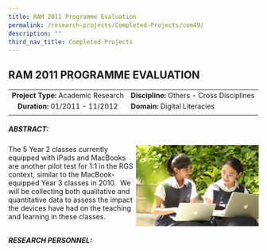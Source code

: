 ```yaml
---
title: RAM 2011 Programme Evaluation
permalink: /research-projects/Completed-Projects/com49/
description: ""
third_nav_title: Completed Projects
---
```

## RAM 2011 PROGRAMME EVALUATION

|   |   |
|:-:|---|
| **Project Type:** Academic Research  | **Discipline:** Others - Cross Disciplines  |
| **Duration:** 01/2011 - 11/2012  | **Domain:** Digital Literacies  |
|   |   |

##### ABSTRACT:

<img src="/images/ram 2011 evaluation.jpg" style="width:49%" align=right>
The 5 Year 2 classes currently equipped with iPads and MacBooks are another pilot test for 1:1 in the RGS context, similar to the MacBook-equipped Year 3 classes in 2010.  We will be collecting both qualitative and quantitative data to assess the impact the devices have had on the teaching and learning in these classes.
<br clear=right>

##### RESEARCH PERSONNEL:


